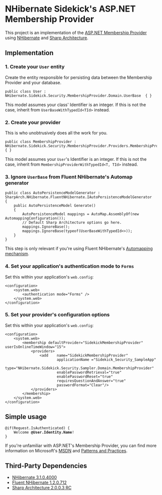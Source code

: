 ﻿NHibernate Sidekick's ASP.NET Membership Provider
=================================================
This project is an implementation of the [ASP.NET Membership Provider](http://msdn.microsoft.com/en-us/library/yh26yfzy.aspx) using [NHibernate](http://nhforge.org) and [Sharp Architecture](http://www.sharparchitecture.net/).

Implementation
---------------------
### 1. Create your `User` entity
Create the entity responsible for persisting data between the Membership Provider and your database.
<pre><code>public class User : NHibernate.Sidekick.Security.MembershipProvider.Domain.UserBase  { }
</code></pre>

This model assumes your class' Identifier is an integer. If this is not the case, inherit from `UserBaseWithTypedId<TId>` instead.

### 2. Create your provider
This is who unobtrusively does all the work for you.
<pre><code>public class MembershipProvider : NHibernate.Sidekick.Security.MembershipProvider.Providers.MembershipProvider<User> { }
</code></pre>
This model assumes your `User`'s Identifier is an integer. If this is not the case, inherit from `MembershipProviderWithTypedId<T, TId>` instead.

### 3. Ignore `UserBase` from Fluent NHibernate's Automap generator
<pre><code>public class AutoPersistenceModelGenerator : SharpArch.NHibernate.FluentNHibernate.IAutoPersistenceModelGenerator
{
	public AutoPersistenceModel Generate()
    {
		AutoPersistenceModel mappings = AutoMap.AssemblyOf<User>(new AutomappingConfiguration());
		// Default Sharp Architecture options go here.		
		mappings.IgnoreBase<UserBase>();
		mappings.IgnoreBase(typeof(UserBaseWithTypedId<>));
	}
}
</code></pre>
This step is only relevant if you're using Fluent NHibernate's [Automapping mechanism](http://wiki.fluentnhibernate.org/Auto_mapping).

### 4. Set your application's authentication mode to `Forms` 
Set this within your application's `web.config`:
<pre><code>&lt;configuration>
	&lt;system.web>
		&lt;authentication mode="Forms" />
	&lt;/system.web>
&lt;/configuration>
</code></pre>

### 5. Set your provider's configuration options
Set this within your application's `web.config`:
<pre><code>&lt;configuration>
	&lt;system.web>
		&lt;membership defaultProvider="SidekickMembershipProvider" userIsOnlineTimeWindow="15">
			&lt;providers>
				&lt;add    name="SidekickMembershipProvider"
						applicationName ="Sidekick_Security_SampleApp"
						type="NHibernate.Sidekick.Security.Sampler.Domain.MembershipProvider"
						enablePasswordRetrieval="true"
						enablePasswordReset="true"
						requiresQuestionAndAnswer="true"
						passwordFormat="Clear"/>
			&lt;/providers>
		&lt;/membership>
	&lt;/system.web>
&lt;/configuration>
</code></pre>

Simple usage
-------------
<pre><code>@if(Request.IsAuthenticated) {
    <text>Welcome <strong>@User.Identity.Name</strong>!</text>
}
</pre></code>
If you're unfamiliar with ASP.NET's Membership Provider, you can find more information on Microsoft's [MSDN](http://msdn.microsoft.com/en-us/library/system.web.security.membership.aspx) and [Patterns and Practices](http://msdn.microsoft.com/en-us/library/ff648345.aspx).

Third-Party Dependencies
-------------------------
* [NHibernate 3.1.0.4000](http://sourceforge.net/projects/nhibernate/files/NHibernate/)
* [Fluent NHibernate 1.2.0.712](http://fluentnhibernate.org/downloads)
* [Sharp Architecture 2.0.0.3 RC](https://github.com/sharparchitecture/Sharp-Architecture/downloads)
